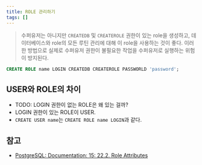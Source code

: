 ```yaml
---
title: ROLE 관리하기
tags: []
---
```


> 수퍼유저는 아니지만 `CREATEDB` 및 `CREATEROLE` 권한이 있는 role을 생성하고, 데이터베이스와 role의 모든 루틴 관리에 대해 이 role을 사용하는 것이 좋다. 이러한 방법으로 실제로 수퍼유저 권한이 불필요한 작업을 수퍼유저로 실행하는 위험이 방지된다.

```sql
CREATE ROLE name LOGIN CREATEDB CREATEROLE PASSWORLD 'password';
```

## USER와 ROLE의 차이

- TODO: LOGIN 권한이 없는 ROLE은 왜 있는 걸까?
- LOGIN 권한이 있는 ROLE이 USER.
- `CREATE USER name`는 `CREATE ROLE name LOGIN`과 같다.

## 참고

- [PostgreSQL: Documentation: 15: 22.2. Role Attributes](https://www.postgresql.org/docs/current/role-attributes.html)